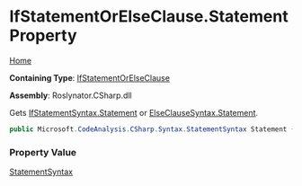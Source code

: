 # IfStatementOrElseClause\.Statement Property

[Home](../../../../README.md)

**Containing Type**: [IfStatementOrElseClause](../README.md)

**Assembly**: Roslynator\.CSharp\.dll

  
Gets [IfStatementSyntax.Statement](https://docs.microsoft.com/en-us/dotnet/api/microsoft.codeanalysis.csharp.syntax.ifstatementsyntax.statement) or [ElseClauseSyntax.Statement](https://docs.microsoft.com/en-us/dotnet/api/microsoft.codeanalysis.csharp.syntax.elseclausesyntax.statement)\.

```csharp
public Microsoft.CodeAnalysis.CSharp.Syntax.StatementSyntax Statement { get; }
```

### Property Value

[StatementSyntax](https://docs.microsoft.com/en-us/dotnet/api/microsoft.codeanalysis.csharp.syntax.statementsyntax)

